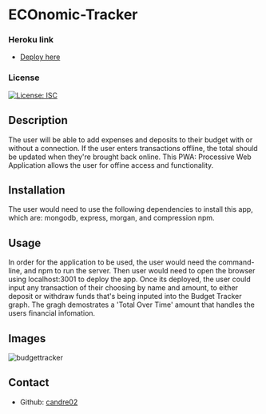 # ECOnomic-Tracker

### Heroku link
* [Deploy here](https://johnlaw19.herokuapp.com/)

### License
[![License: ISC](https://img.shields.io/badge/License-ISC-blue.svg)](https://opensource.org/licenses/ISC)

## Description
The user will be able to add expenses and deposits to their budget with or without a connection. If the user enters transactions offline, the total should be updated when they're brought back online. This PWA: Processive Web Application allows the user for offine access and functionality.

## Installation
The user would need to use the following dependencies to install this app, which are: mongodb, express, morgan, and compression npm.

## Usage
In order for the application to be used, the user would need the command-line, and npm to run the server. 
Then user would need to open the browser using localhost:3001 to deploy the app. Once its deployed, the user could input any transaction of their choosing by name and amount, to either deposit or withdraw funds that's being inputed into the Budget Tracker graph. The gragh demostrates a 'Total Over Time' amount that handles the users financial infomation.

## Images
![budgettracker](https://user-images.githubusercontent.com/81876258/153473490-c087b953-9cc6-4b10-987e-ee486132e4d4.png)


## Contact
* Github: [candre02](https://www.github.com/candre02)
